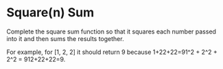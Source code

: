 # Square(n) Sum

Complete the square sum function so that it squares each number passed into it and then sums the results together.

For example, for [1, 2, 2] it should return 9 because 1+22+22=91^2 + 2^2 + 2^2 = 912+22+22=9.
